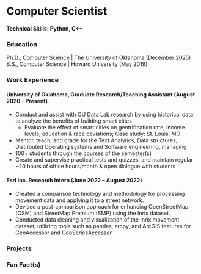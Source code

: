 # Computer Scientist

#### Technical Skills: Python, C++

### Education

Ph.D., Computer Science | The University of Oklahoma (December 2025)
B.S., Computer Science | Howard University (May 2019)

### Work Experience
#### University of Oklahoma, Graduate Research/Teaching Assistant (August 2020 - Present)
* Conduct and assist with OU Data Lab research by using historical data to analyze the benefits of building smart cities
    * Evaluate the effect of smart cities on gentrification rate, income levels, education & race deviations; Case study: St. Louis, MO
* Mentor, teach, and grade for the Text Analytics, Data structures, Distributed Operating systems and Software engineering, managing
* 100+ students through the courses of the semester(s)
* Create and supervise practical tests and quizzes, and maintain regular ~20 hours of office hours/month & open dialogue with students

#### Esri Inc. Research Intern (June 2022 – August 2022)
* Created a comparison technology and methodology for processing movement data and applying it to a street network.
* Devised a post-comparison approach for enhancing OpenStreetMap (OSM) and StreetMap Premium (SMP) using the Inrix dataset.
* Conducted data cleaning and visualization of the Inrix movement dataset, utilizing tools such as pandas, arcpy, and ArcGIS features
for GeoAccessor and GeoSeriesAccessor.

### Projects


### Fun Fact(s)
